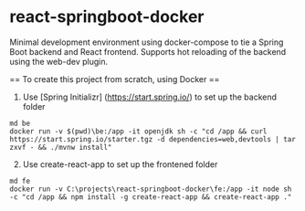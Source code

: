 # react-springboot-docker
Minimal development environment using docker-compose to tie a  Spring Boot backend and React frontend. Supports hot reloading of the backend using the web-dev plugin.

== To create this project from scratch, using Docker ==
1. Use [Spring Initializr] (https://start.spring.io/) to set up the backend folder
```
md be
docker run -v $(pwd)\be:/app -it openjdk sh -c "cd /app && curl https://start.spring.io/starter.tgz -d dependencies=web,devtools | tar zxvf - && ./mvnw install"
```
2. Use create-react-app to set up the frontened folder
```
md fe
docker run -v C:\projects\react-springboot-docker\fe:/app -it node sh -c "cd /app && npm install -g create-react-app && create-react-app ."
```
